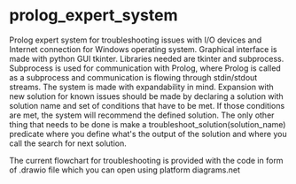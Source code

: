 # prolog_expert_system

Prolog expert system for troubleshooting issues with I/O devices and Internet connection for Windows operating system.
Graphical interface is made with python GUI tkinter. Libraries needed are tkinter and subprocess.
Subprocess is used for communication with Prolog, where Prolog is called as a subprocess and communication is flowing
through stdin/stdout streams. 
The system is made with expandability in mind. Expansion with new solution for known issues should be made by 
declaring a solution with solution name and set of conditions that have to be met. If those conditions are met,
the system will recommend the defined solution. The only other thing that needs to be done is make a 
troubleshoot_solution(solution_name) predicate where you define what's the output of the solution and where 
you call the search for next solution. 

The current flowchart for troubleshooting is provided with the code in form of .drawio file which you can open
using platform diagrams.net

